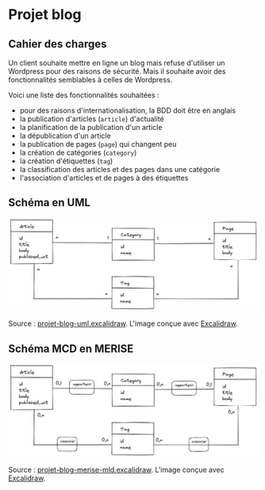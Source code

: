 # Projet blog

## Cahier des charges

Un client souhaite mettre en ligne un blog mais refuse d'utiliser un Wordpress pour des raisons de sécurité.
Mais il souhaite avoir des fonctionnalités semblables à celles de Wordpress.

Voici une liste des fonctionnalités souhaitées :

- pour des raisons d'internationalisation, la BDD doit être en anglais
- la publication d'articles (`article`) d'actualité
- la planification de la publication d'un article
- la dépublication d'un article
- la publication de pages (`page`) qui changent peu
- la création de catégories (`category`)
- la création d'étiquettes (`tag`)
- la classification des articles et des pages dans une catégorie
- l'association d'articles et de pages à des étiquettes

## Schéma en UML

![Schéma en UML de la BDD du projet blog](img/projet-blog-uml.excalidraw.png)

Source : [projet-blog-uml.excalidraw](img/projet-blog-uml.excalidraw).
L'image conçue avec [Excalidraw](https://excalidraw.com/).

## Schéma MCD en MERISE

![Schéma MLD en MERISE de la BDD du projet blog](img/projet-blog-merise-mld.excalidraw.png)

Source : [projet-blog-merise-mld.excalidraw](img/projet-blog-merise-mld.excalidraw).
L'image conçue avec [Excalidraw](https://excalidraw.com/).

